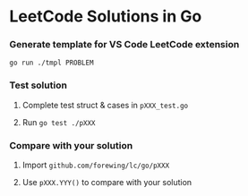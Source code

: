 # LeetCode Solutions in Go

### Generate template for VS Code LeetCode extension

```
go run ./tmpl PROBLEM
```

### Test solution

1. Complete test struct & cases in `pXXX_test.go`

2. Run `go test ./pXXX`

### Compare with your solution

1. Import `github.com/forewing/lc/go/pXXX`

2. Use `pXXX.YYY()` to compare with your solution
